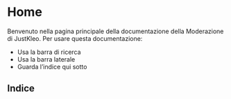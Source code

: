 # Home
Benvenuto nella pagina principale della documentazione della Moderazione di JustKleo.
Per usare questa documentazione:
- Usa la barra di ricerca
- Usa la barra laterale
- Guarda l’indice qui sotto
## Indice
